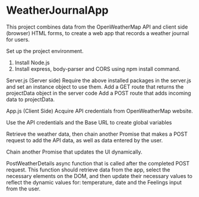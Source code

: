 # WeatherJournalApp
This project combines data from the OpenWeatherMap API and client side (browser) HTML forms, to create a web app that records a weather journal for users.

Set up the project environment. 
1. Install Node.js
2. Install express, body-parser and CORS using  npm install command.

Server.js (Server side)
Require the above installed packages in the server.js and set an instance object to use them.
Add a GET route that returns the projectData object in the server code 
Add a POST route that adds incoming data to projectData.

App.js (Client Side)
Acquire API credentials from OpenWeatherMap website. 

Use the API credentials and the Base URL to create global variables 

Retrieve the weather data, then chain another Promise that makes a POST request to add the API data, as well as data entered by the user.

Chain another Promise that updates the UI dynamically.

PostWeatherDetails async function that is called after the completed POST request. 
This function should retrieve data from the app, select the necessary elements on the DOM, and then update their necessary values to reflect the dynamic values for: temperature, date and the Feelings input from the user.